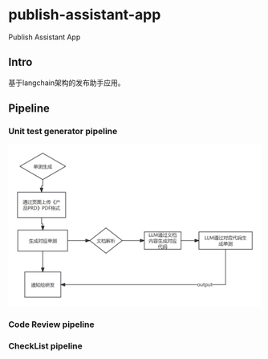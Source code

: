 # publish-assistant-app
Publish Assistant App

## Intro
基于langchain架构的发布助手应用。

## Pipeline

### Unit test generator pipeline
![image info](./assets/unitTestGenerator.png)

### Code Review pipeline

### CheckList pipeline
